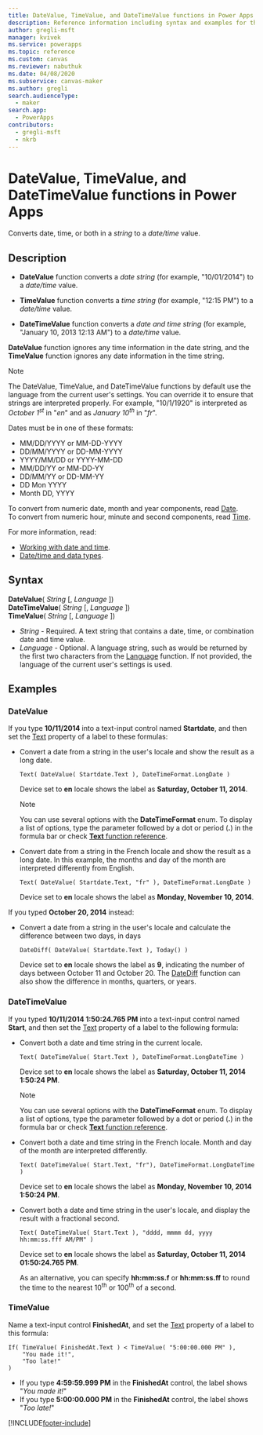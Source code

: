```yaml
---
title: DateValue, TimeValue, and DateTimeValue functions in Power Apps
description: Reference information including syntax and examples for the DateValue, TimeValue, and DateTimeValue functions in Power Apps.
author: gregli-msft
manager: kvivek
ms.service: powerapps
ms.topic: reference
ms.custom: canvas
ms.reviewer: nabuthuk
ms.date: 04/08/2020
ms.subservice: canvas-maker
ms.author: gregli
search.audienceType: 
  - maker
search.app: 
  - PowerApps
contributors:
  - gregli-msft
  - nkrb
---
```

# DateValue, TimeValue, and DateTimeValue functions in Power Apps

Converts date, time, or both in a *string* to a *date/time* value.

## Description

- **DateValue** function converts a *date string* (for example, "10/01/2014") to a *date/time* value.

- **TimeValue** function converts a *time string* (for example, "12:15 PM") to a *date/time* value.

- **DateTimeValue** function converts a *date and time string* (for example, "January 10, 2013 12:13 AM") to a *date/time* value.

**DateValue** function ignores any time information in the date string, and the **TimeValue** function ignores any date information in the time string.

> [!NOTE]
> The DateValue, TimeValue, and DateTimeValue functions by default use the language from the current user's settings. You can override it to ensure that strings are interpreted properly. For example, "10/1/1920" is interpreted as *October 1<sup>st</sup>* in "*en*" and as *January 10<sup>th</sup>* in "*fr*".

Dates must be in one of these formats:

- MM/DD/YYYY or MM-DD-YYYY
- DD/MM/YYYY or DD-MM-YYYY
- YYYY/MM/DD or YYYY-MM-DD
- MM/DD/YY or MM-DD-YY
- DD/MM/YY or DD-MM-YY
- DD Mon YYYY
- Month DD, YYYY

To convert from numeric date, month and year components, read [Date](function-date-time.md). <br>
To convert from numeric hour, minute and second components, read [Time](function-date-time.md).

For more information, read:

- [Working with date and time](../show-text-dates-times.md).
- [Date/time and data types](data-types.md#date-time-and-datetime).

## Syntax

**DateValue**( *String* [, *Language* ])<br>
**DateTimeValue**( *String* [, *Language* ])<br>
**TimeValue**( *String* [, *Language* ])

* *String* - Required. A text string that contains a date, time, or combination date and time value.
* *Language* - Optional. A language string, such as would be returned by the first two characters from the [Language](function-language.md) function.  If not provided, the language of the current user's settings is used.  

## Examples

### DateValue

If you type **10/11/2014** into a text-input control named **Startdate**, and then set the [Text](../controls/properties-core.md) property of a label to these formulas:

- Convert a date from a string in the user's locale and show the result as a long date.

    ```powerapps-dot
    Text( DateValue( Startdate.Text ), DateTimeFormat.LongDate )
    ```

    Device set to **en** locale shows the label as **Saturday, October 11, 2014**.
  
    > [!NOTE]
    > You can use several options with the **DateTimeFormat** enum. To display a list of options, type the parameter followed by a dot or period (**.**) in the formula bar or check [**Text** function reference](function-text.md).

- Convert date from a string in the French locale and show the result as a long date. In this example, the months and day of the month are interpreted differently from English.

    ```powerapps-dot
    Text( DateValue( Startdate.Text, "fr" ), DateTimeFormat.LongDate )
    ```
  
    Device set to **en** locale shows the label as **Monday, November 10, 2014**.

If you typed **October 20, 2014** instead:

- Convert a date from a string in the user's locale and calculate the difference between two days, in days

    ```powerapps-dot
    DateDiff( DateValue( Startdate.Text ), Today() )
    ```
  
    Device set to **en** locale shows the label as **9**, indicating the number of days between October 11 and October 20. The [DateDiff](function-dateadd-datediff.md) function can also show the difference in months, quarters, or years.

### DateTimeValue

If you typed **10/11/2014 1:50:24.765 PM** into a text-input control named **Start**, and then set the [Text](../controls/properties-core.md) property of a label to the following formula:

- Convert both a date and time string in the current locale.
 
    ```powerapps-dot
    Text( DateTimeValue( Start.Text ), DateTimeFormat.LongDateTime )
    ```    
    
    Device set to **en** locale shows the label as **Saturday, October 11, 2014 1:50:24 PM**.
  
  > [!NOTE]
  > You can use several options with the **DateTimeFormat** enum. To display a list of options, type the parameter followed by a dot or period (**.**) in the formula bar or check [**Text** function reference](function-text.md).

- Convert both a date and time string in the French locale. Month and day of the month are interpreted differently.

    ```powerapps-dot
    Text( DateTimeValue( Start.Text, "fr"), DateTimeFormat.LongDateTime )
    ```
  
    Device set to **en** locale shows the label as **Monday, November 10, 2014 1:50:24 PM**.

- Convert both a date and time string in the user's locale, and display the result with a fractional second.

    ```powerapps-dot
    Text( DateTimeValue( Start.Text ), "dddd, mmmm dd, yyyy hh:mm:ss.fff AM/PM" )
    ```
  
    Device set to **en** locale shows the label as **Saturday, October 11, 2014 01:50:24.765 PM**.
  
    As an alternative, you can specify **hh:mm:ss.f** or **hh:mm:ss.ff** to round the time to the nearest 10<sup>th</sup> or 100<sup>th</sup> of a second.

### TimeValue

Name a text-input control **FinishedAt**, and set the [Text](../controls/properties-core.md) property of a label to this formula:

```powerapps-dot
If( TimeValue( FinishedAt.Text ) < TimeValue( "5:00:00.000 PM" ), 
    "You made it!", 
    "Too late!"
)
```

- If you type **4:59:59.999 PM** in the **FinishedAt** control, the label shows "*You made it!*"
- If you type **5:00:00.000 PM** in the **FinishedAt** control, the label shows "*Too late!*"


[!INCLUDE[footer-include](../../../includes/footer-banner.md)]